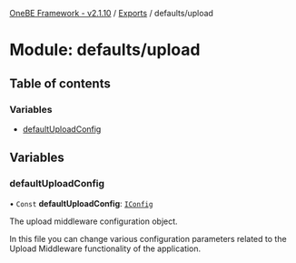 [OneBE Framework - v2.1.10](../README.md) / [Exports](../modules.md) / defaults/upload

# Module: defaults/upload

## Table of contents

### Variables

- [defaultUploadConfig](defaults_upload.md#defaultuploadconfig)

## Variables

### defaultUploadConfig

• `Const` **defaultUploadConfig**: [`IConfig`](../interfaces/System_IConfig.IConfig.md)

The upload middleware configuration object.

In this file you can change various configuration parameters related to the
Upload Middleware functionality of the application.

